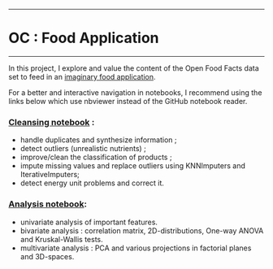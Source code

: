 ***
# OC : Food Application
***

In this project, I explore and value the content of the Open Food Facts data set to feed in an [imaginary food application](application_idea.md).

For a better and interactive navigation in notebooks, I recommend using the links below which use nbviewer instead of the GitHub notebook reader.

### [Cleansing notebook](https://nbviewer.org/github/JulienfLeBoucher/OC_food_application/blob/main/cleaning_notebook.ipynb) :
- handle duplicates and synthesize information ;
- detect outliers (unrealistic nutrients) ;
- improve/clean the classification of products ;
- impute missing values and replace outliers using KNNImputers and IterativeImputers;
- detect energy unit problems and correct it.

### [Analysis notebook](https://nbviewer.org/github/JulienfLeBoucher/OC_food_application/blob/main/exploration_notebook.ipynb):
- univariate analysis of important features.
- bivariate analysis : correlation matrix, 2D-distributions, One-way ANOVA and Kruskal-Wallis tests.
- multivariate analysis : PCA and various projections in factorial planes and 3D-spaces.
